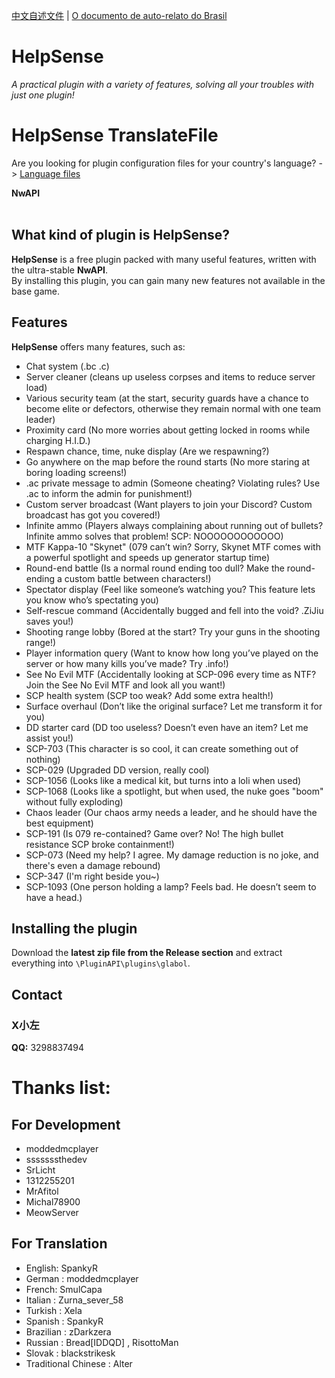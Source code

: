 

[中文自述文件](ReadMeFile/README_CN.md) | [O documento de auto-relato do Brasil](ReadMeFile/README_BR.md)

# HelpSense
<i>A practical plugin with a variety of features, solving all your troubles with just one plugin!</i>

# HelpSense TranslateFile
Are you looking for plugin configuration files for your country's language? -> [Language files](TranslateFile)

**NwAPI**
<br><br>

## What kind of plugin is HelpSense?
**HelpSense** is a free plugin packed with many useful features, written with the ultra-stable **NwAPI**.\
By installing this plugin, you can gain many new features not available in the base game.

## Features
**HelpSense** offers many features, such as:
- Chat system (.bc .c)
- Server cleaner (cleans up useless corpses and items to reduce server load)
- Various security team (at the start, security guards have a chance to become elite or defectors, otherwise they remain normal with one team leader)
- Proximity card (No more worries about getting locked in rooms while charging H.I.D.)
- Respawn chance, time, nuke display (Are we respawning?)
- Go anywhere on the map before the round starts (No more staring at boring loading screens!)
- .ac private message to admin (Someone cheating? Violating rules? Use .ac to inform the admin for punishment!)
- Custom server broadcast (Want players to join your Discord? Custom broadcast has got you covered!)
- Infinite ammo (Players always complaining about running out of bullets? Infinite ammo solves that problem! SCP: NOOOOOOOOOOOO)
- MTF Kappa-10 "Skynet" (079 can’t win? Sorry, Skynet MTF comes with a powerful spotlight and speeds up generator startup time)
- Round-end battle (Is a normal round ending too dull? Make the round-ending a custom battle between characters!)
- Spectator display (Feel like someone’s watching you? This feature lets you know who’s spectating you)
- Self-rescue command (Accidentally bugged and fell into the void? .ZiJiu saves you!)
- Shooting range lobby (Bored at the start? Try your guns in the shooting range!)
- Player information query (Want to know how long you’ve played on the server or how many kills you’ve made? Try .info!)
- See No Evil MTF (Accidentally looking at SCP-096 every time as NTF? Join the See No Evil MTF and look all you want!)
- SCP health system (SCP too weak? Add some extra health!)
- Surface overhaul (Don’t like the original surface? Let me transform it for you)
- DD starter card (DD too useless? Doesn’t even have an item? Let me assist you!)
- SCP-703 (This character is so cool, it can create something out of nothing)
- SCP-029 (Upgraded DD version, really cool)
- SCP-1056 (Looks like a medical kit, but turns into a loli when used)
- SCP-1068 (Looks like a spotlight, but when used, the nuke goes "boom" without fully exploding)
- Chaos leader (Our chaos army needs a leader, and he should have the best equipment)
- SCP-191 (Is 079 re-contained? Game over? No! The high bullet resistance SCP broke containment!)
- SCP-073 (Need my help? I agree. My damage reduction is no joke, and there's even a damage rebound)
- SCP-347 (I'm right beside you~)
- SCP-1093 (One person holding a lamp? Feels bad. He doesn’t seem to have a head.)

## Installing the plugin
Download the **latest zip file from the Release section** and extract everything into `\PluginAPI\plugins\glabol`.

## Contact
### X小左
  **QQ:** 3298837494

# Thanks list:
## For Development
- moddedmcplayer
- sssssssthedev
- SrLicht
- 1312255201
- MrAfitol
- Michal78900
- MeowServer

## For Translation
- English: SpankyR
- German : moddedmcplayer
- French: SmulCapa
- Italian : Zurna_sever_58
- Turkish : Xela
- Spanish : SpankyR
- Brazilian : zDarkzera
- Russian : Bread[IDDQD] , RisottoMan
- Slovak : blackstrikesk
- Traditional Chinese : Alter
